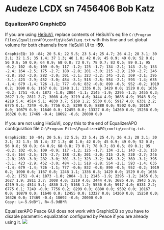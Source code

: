 # Audeze LCDX sn 7456406 Bob Katz
### EqualizerAPO GraphicEQ
If you are using [HeSuVi](https://sourceforge.net/projects/hesuvi/), replace contents of HeSuVi's eq file `C:\Program Files\EqualizerAPO\config\HeSuVi\eq.txt` with this line and set global volume for both channels from HeSuVi UI to **-59**.
```
GraphicEQ: 10 -84; 20 5.6; 22 5.5; 23 5.4; 25 4.7; 26 4.2; 28 3.1; 30 2.1; 32 1.5; 35 1.4; 37 1.3; 40 1.0; 42 0.9; 45 0.9; 49 0.9; 52 0.8; 56 0.8; 59 0.9; 64 0.9; 68 0.8; 73 0.7; 78 0.7; 83 0.5; 89 0.1; 95 -0.2; 102 -0.6; 109 -0.9; 117 -1.2; 125 -1.7; 134 -2.1; 143 -2.3; 153 -2.4; 164 -2.5; 175 -2.7; 188 -2.8; 201 -3.0; 215 -2.9; 230 -2.7; 246 -2.8; 263 -3.0; 282 -3.0; 301 -3.1; 323 -3.2; 345 -3.2; 369 -3.1; 395 -3.1; 423 -2.9; 452 -3.0; 484 -3.1; 518 -2.8; 554 -2.1; 593 -1.4; 635 -1.4; 679 -1.4; 726 -1.1; 777 -0.6; 832 -0.8; 890 -0.5; 952 -0.2; 1019 0.2; 1090 0.6; 1167 0.8; 1248 1.1; 1336 0.3; 1429 0.0; 1529 0.0; 1636 -0.2; 1751 -0.4; 1873 -1.0; 2004 -1.1; 2145 -1.9; 2295 -1.2; 2455 0.3; 2627 1.9; 2811 2.7; 3008 4.0; 3219 4.6; 3444 4.9; 3685 4.9; 3943 5.9; 4219 5.4; 4514 5.1; 4830 3.7; 5168 1.2; 5530 0.6; 5917 4.0; 6331 2.2; 6775 0.1; 7249 -0.0; 7756 0.2; 8299 0.0; 8880 0.0; 9502 0.0; 10167 0.0; 10879 0.0; 11640 0.0; 12455 0.0; 13327 0.0; 14260 0.0; 15258 0.0; 16326 0.0; 17469 -0.4; 18692 -0.6; 20000 0.0
```
If you are not using HeSuVi, copy this to the end of EqualizerAPO configuration file `C:\Program Files\EqualizerAPO\config\config.txt`.
```
GraphicEQ: 10 -84; 20 5.6; 22 5.5; 23 5.4; 25 4.7; 26 4.2; 28 3.1; 30 2.1; 32 1.5; 35 1.4; 37 1.3; 40 1.0; 42 0.9; 45 0.9; 49 0.9; 52 0.8; 56 0.8; 59 0.9; 64 0.9; 68 0.8; 73 0.7; 78 0.7; 83 0.5; 89 0.1; 95 -0.2; 102 -0.6; 109 -0.9; 117 -1.2; 125 -1.7; 134 -2.1; 143 -2.3; 153 -2.4; 164 -2.5; 175 -2.7; 188 -2.8; 201 -3.0; 215 -2.9; 230 -2.7; 246 -2.8; 263 -3.0; 282 -3.0; 301 -3.1; 323 -3.2; 345 -3.2; 369 -3.1; 395 -3.1; 423 -2.9; 452 -3.0; 484 -3.1; 518 -2.8; 554 -2.1; 593 -1.4; 635 -1.4; 679 -1.4; 726 -1.1; 777 -0.6; 832 -0.8; 890 -0.5; 952 -0.2; 1019 0.2; 1090 0.6; 1167 0.8; 1248 1.1; 1336 0.3; 1429 0.0; 1529 0.0; 1636 -0.2; 1751 -0.4; 1873 -1.0; 2004 -1.1; 2145 -1.9; 2295 -1.2; 2455 0.3; 2627 1.9; 2811 2.7; 3008 4.0; 3219 4.6; 3444 4.9; 3685 4.9; 3943 5.9; 4219 5.4; 4514 5.1; 4830 3.7; 5168 1.2; 5530 0.6; 5917 4.0; 6331 2.2; 6775 0.1; 7249 -0.0; 7756 0.2; 8299 0.0; 8880 0.0; 9502 0.0; 10167 0.0; 10879 0.0; 11640 0.0; 12455 0.0; 13327 0.0; 14260 0.0; 15258 0.0; 16326 0.0; 17469 -0.4; 18692 -0.6; 20000 0.0
Copy: L=-5.9dB*l, R=-5.9dB*R
```
EqualizerAPO Peace GUI does not work with GraphicEQ so you have to disable parametric equalization configured by Peace if you are already using it.
![](https://raw.githubusercontent.com/jaakkopasanen/AutoEq/master/results/Innerfidelity%202017/innerfidelity/onear/Audeze%20LCDX%20sn%207456406%20Bob%20Katz/Audeze%20LCDX%20sn%207456406%20Bob%20Katz.png)
